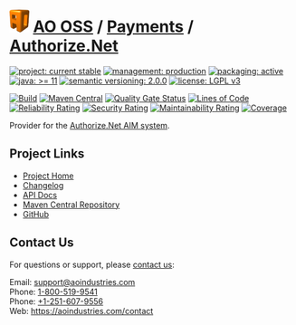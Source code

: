 # [<img src="ao-logo.png" alt="AO Logo" width="35" height="40">](https://github.com/ao-apps) [AO OSS](https://github.com/ao-apps/ao-oss) / [Payments](https://github.com/ao-apps/ao-payments) / [Authorize.Net](https://github.com/ao-apps/ao-payments-authorizeNet)

[![project: current stable](https://oss.aoapps.com/ao-badges/project-current-stable.svg)](https://aoindustries.com/life-cycle#project-current-stable)
[![management: production](https://oss.aoapps.com/ao-badges/management-production.svg)](https://aoindustries.com/life-cycle#management-production)
[![packaging: active](https://oss.aoapps.com/ao-badges/packaging-active.svg)](https://aoindustries.com/life-cycle#packaging-active)  
[![java: &gt;= 11](https://oss.aoapps.com/ao-badges/java-11.svg)](https://docs.oracle.com/en/java/javase/11/)
[![semantic versioning: 2.0.0](https://oss.aoapps.com/ao-badges/semver-2.0.0.svg)](https://semver.org/spec/v2.0.0.html)
[![license: LGPL v3](https://oss.aoapps.com/ao-badges/license-lgpl-3.0.svg)](https://www.gnu.org/licenses/lgpl-3.0)

[![Build](https://github.com/ao-apps/ao-payments-authorizeNet/workflows/Build/badge.svg?branch=master)](https://github.com/ao-apps/ao-payments-authorizeNet/actions?query=workflow%3ABuild)
[![Maven Central](https://maven-badges.herokuapp.com/maven-central/com.aoapps/ao-payments-authorizeNet/badge.svg)](https://maven-badges.herokuapp.com/maven-central/com.aoapps/ao-payments-authorizeNet)
[![Quality Gate Status](https://sonarcloud.io/api/project_badges/measure?branch=master&project=com.aoapps%3Aao-payments-authorizeNet&metric=alert_status)](https://sonarcloud.io/dashboard?branch=master&id=com.aoapps%3Aao-payments-authorizeNet)
[![Lines of Code](https://sonarcloud.io/api/project_badges/measure?branch=master&project=com.aoapps%3Aao-payments-authorizeNet&metric=ncloc)](https://sonarcloud.io/component_measures?branch=master&id=com.aoapps%3Aao-payments-authorizeNet&metric=ncloc)  
[![Reliability Rating](https://sonarcloud.io/api/project_badges/measure?branch=master&project=com.aoapps%3Aao-payments-authorizeNet&metric=reliability_rating)](https://sonarcloud.io/component_measures?branch=master&id=com.aoapps%3Aao-payments-authorizeNet&metric=Reliability)
[![Security Rating](https://sonarcloud.io/api/project_badges/measure?branch=master&project=com.aoapps%3Aao-payments-authorizeNet&metric=security_rating)](https://sonarcloud.io/component_measures?branch=master&id=com.aoapps%3Aao-payments-authorizeNet&metric=Security)
[![Maintainability Rating](https://sonarcloud.io/api/project_badges/measure?branch=master&project=com.aoapps%3Aao-payments-authorizeNet&metric=sqale_rating)](https://sonarcloud.io/component_measures?branch=master&id=com.aoapps%3Aao-payments-authorizeNet&metric=Maintainability)
[![Coverage](https://sonarcloud.io/api/project_badges/measure?branch=master&project=com.aoapps%3Aao-payments-authorizeNet&metric=coverage)](https://sonarcloud.io/component_measures?branch=master&id=com.aoapps%3Aao-payments-authorizeNet&metric=Coverage)

Provider for the [Authorize.Net AIM system](https://www.authorize.net/).

## Project Links
* [Project Home](https://oss.aoapps.com/payments/authorizeNet/)
* [Changelog](https://oss.aoapps.com/payments/authorizeNet/changelog)
* [API Docs](https://oss.aoapps.com/payments/authorizeNet/apidocs/)
* [Maven Central Repository](https://central.sonatype.com/artifact/com.aoapps/ao-payments-authorizeNet)
* [GitHub](https://github.com/ao-apps/ao-payments-authorizeNet)

## Contact Us
For questions or support, please [contact us](https://aoindustries.com/contact):

Email: [support@aoindustries.com](mailto:support@aoindustries.com)  
Phone: [1-800-519-9541](tel:1-800-519-9541)  
Phone: [+1-251-607-9556](tel:+1-251-607-9556)  
Web: https://aoindustries.com/contact
